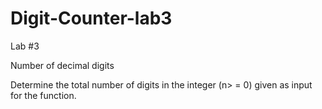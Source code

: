 # Digit-Counter-lab3
Lab #3

Number of decimal digits

Determine the total number of digits in the integer (n> = 0) given as input for the function.
